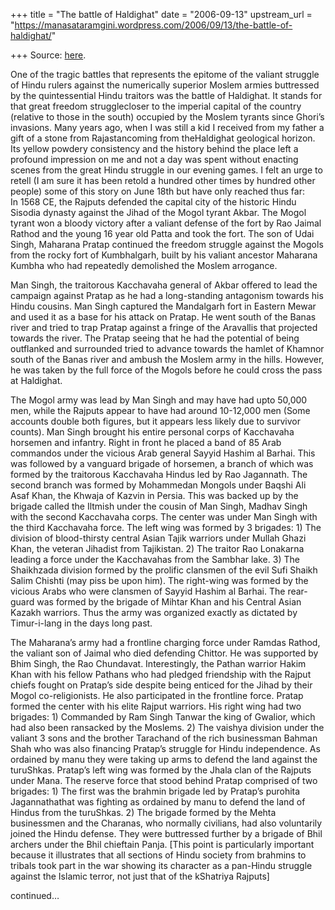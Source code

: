 +++
title = "The battle of Haldighat"
date = "2006-09-13"
upstream_url = "https://manasataramgini.wordpress.com/2006/09/13/the-battle-of-haldighat/"

+++
Source: [here](https://manasataramgini.wordpress.com/2006/09/13/the-battle-of-haldighat/).

One of the tragic battles that represents the epitome of the valiant
struggle of Hindu rulers against the numerically superior Moslem armies
buttressed by the quintessential Hindu traitors was the battle of
Haldighat. It stands for that great freedom strugglecloser to the
imperial capital of the country (relative to those in the south)
occupied by the Moslem tyrants since Ghori’s invasions. Many years ago,
when I was still a kid I received from my father a gift of a stone from
Rajastancoming from theHaldighat geological horizon. Its yellow
powdery consistency and the history behind the place left a profound
impression on me and not a day was spent without enacting scenes from
the great Hindu struggle in our evening games. I felt an urge to retell
(I am sure it has been retold a hundred other times by hundred other
people) some of this story on June 18th but have only reached thus
far:  
In 1568 CE, the Rajputs defended the capital city of the historic Hindu
Sisodia dynasty against the Jihad of the Mogol tyrant Akbar. The Mogol
tyrant won a bloody victory after a valiant defense of the fort by Rao
Jaimal Rathod and the young 16 year old Patta and took the fort. The son
of Udai Singh, Maharana Pratap continued the freedom struggle against
the Mogols from the rocky fort of Kumbhalgarh, built by his valiant
ancestor Maharana Kumbha who had repeatedly demolished the Moslem
arrogance.

Man Singh, the traitorous Kacchavaha general of Akbar offered to lead
the campaign against Pratap as he had a long-standing antagonism towards
his Hindu cousins. Man Singh captured the Mandalgarh fort in Eastern
Mewar and used it as a base for his attack on Pratap. He went south of
the Banas river and tried to trap Pratap against a fringe of the
Aravallis that projected towards the river. The Pratap seeing that he
had the potential of being outflanked and surrounded tried to advance
towards the hamlet of Khamnor south of the Banas river and ambush the
Moslem army in the hills. However, he was taken by the full force of the
Mogols before he could cross the pass at Haldighat.

The Mogol army was lead by Man Singh and may have had upto 50,000 men,
while the Rajputs appear to have had around 10-12,000 men (Some accounts
double both figures, but it appears less likely due to survivor counts).
Man Singh brought his entire personal corps of Kacchavaha horsemen and
infantry. Right in front he placed a band of 85 Arab commandos under the
vicious Arab general Sayyid Hashim al Barhai. This was followed by a
vanguard brigade of horsemen, a branch of which was formed by the
traitorous Kacchavaha Hindus led by Rao Jagannath. The second branch was
formed by Mohammedan Mongols under Baqshi Ali Asaf Khan, the Khwaja of
Kazvin in Persia. This was backed up by the brigade called the Iltmish
under the cousin of Man Singh, Madhav Singh with the second Kacchavaha
corps. The center was under Man Singh with the third Kacchavaha force.
The left wing was formed by 3 brigades: 1) The division of blood-thirsty
central Asian Tajik warriors under Mullah Ghazi Khan, the veteran
Jihadist from Tajikistan. 2) The traitor Rao Lonakarna leading a force
under the Kacchavahas from the Sambhar lake. 3) The Shaikhzada division
formed by the prolific clansmen of the evil Sufi Shaikh Salim Chishti
(may piss be upon him). The right-wing was formed by the vicious Arabs
who were clansmen of Sayyid Hashim al Barhai. The rear-guard was formed
by the brigade of Mihtar Khan and his Central Asian Kazakh warriors.
Thus the army was organized exactly as dictated by Timur-i-lang in the
days long past.

The Maharana’s army had a frontline charging force under Ramdas Rathod,
the valiant son of Jaimal who died defending Chittor. He was supported
by Bhim Singh, the Rao Chundavat. Interestingly, the Pathan warrior
Hakim Khan with his fellow Pathans who had pledged friendship with the
Rajput chiefs fought on Pratap’s side despite being enticed for the
Jihad by their Mogol co-religionists. He also participated in the
frontline force. Pratap formed the center with his elite Rajput
warriors. His right wing had two brigades: 1) Commanded by Ram Singh
Tanwar the king of Gwalior, which had also been ransacked by the
Moslems. 2) The vaishya division under the valiant 3 sons and the
brother Tarachand of the rich businessman Bahman Shah who was also
financing Pratap’s struggle for Hindu independence. As ordained by manu
they were taking up arms to defend the land against the turuShkas.
Pratap’s left wing was formed by the Jhala clan of the Rajputs under
Mana. The reserve force that stood behind Pratap comprised of two
brigades: 1) The first was the brahmin brigade led by Pratap’s purohita
Jagannathathat was fighting as ordained by manu to defend the land of
Hindus from the turuShkas. 2) The brigade formed by the Mehta
businessmen and the Charanas, who normally civilians, had also
voluntarily joined the Hindu defense. They were buttressed further by a
brigade of Bhil archers under the Bhil chieftain Panja. \[This point is
particularly important because it illustrates that all sections of Hindu
society from brahmins to tribals took part in the war showing its
character as a pan-Hindu struggle against the Islamic terror, not just
that of the kShatriya Rajputs\]

continued…

